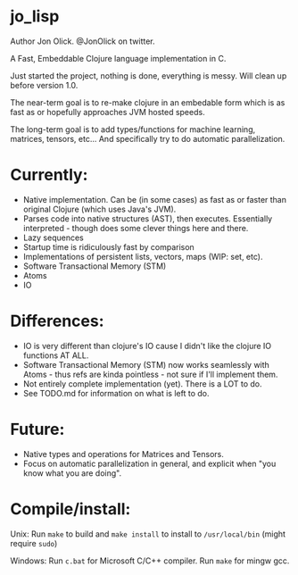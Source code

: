 # jo_lisp

Author Jon Olick. @JonOlick on twitter. 

A Fast, Embeddable Clojure language implementation in C. 

Just started the project, nothing is done, everything is messy. Will clean up before version 1.0.

The near-term goal is to re-make clojure in an embedable form which is as fast as or hopefully approaches JVM hosted speeds. 

The long-term goal is to add types/functions for machine learning, matrices, tensors, etc... And specifically try to do automatic parallelization. 

# Currently:
* Native implementation. Can be (in some cases) as fast as or faster than original Clojure (which uses Java's JVM). 
* Parses code into native structures (AST), then executes. Essentially interpreted - though does some clever things here and there. 
* Lazy sequences
* Startup time is ridiculously fast by comparison
* Implementations of persistent lists, vectors, maps (WIP: set, etc).
* Software Transactional Memory (STM)
* Atoms
* IO

# Differences:
* IO is very different than clojure's IO cause I didn't like the clojure IO functions AT ALL.
* Software Transactional Memory (STM) now works seamlessly with Atoms - thus refs are kinda pointless - not sure if I'll implement them.
* Not entirely complete implementation (yet). There is a LOT to do.
* See TODO.md for information on what is left to do.

# Future:
* Native types and operations for Matrices and Tensors. 
* Focus on automatic parallelization in general, and explicit when "you know what you are doing". 

# Compile/install:

Unix:
Run `make` to build and `make install` to install to `/usr/local/bin` (might require `sudo`)

Windows:
Run `c.bat` for Microsoft C/C++ compiler. Run `make` for mingw gcc.
